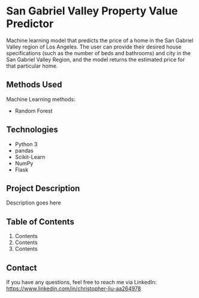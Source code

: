 # San Gabriel Valley Property Value Predictor

Machine learning model that predicts the price of a home in the San Gabriel Valley region of Los Angeles. The user can provide their desired house specifications (such as the number of beds and bathrooms) and city in the San Gabriel Valley Region, and the model returns the estimated price for that particular home. 


## Methods Used
Machine Learning methods:
* Random Forest


## Technologies
* Python 3
* pandas
* Scikit-Learn
* NumPy
* Flask


## Project Description

Description goes here


## Table of Contents
1. Contents
2. Contents
3. Contents


## Contact
If you have any questions, feel free to reach me via LinkedIn:
https://www.linkedin.com/in/christopher-liu-aa264978
